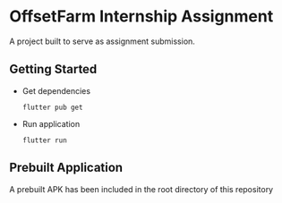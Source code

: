 # OffsetFarm Internship Assignment

A project built to serve as assignment submission.

## Getting Started

- Get dependencies
  ```
  flutter pub get
  ```

- Run application
  ```
  flutter run
  ```

## Prebuilt Application

A prebuilt APK has been included in the root directory of this repository

